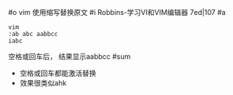 #o
vim 使用缩写替换原文
#i
Robbins-学习VI和VIM编辑器 7ed|107
#a
```
vim
:ab abc aabbcc
iabc
```
空格或回车后，
结果显示aabbcc
#sum
- 空格或回车都能激活替换
- 效果很类似ahk
